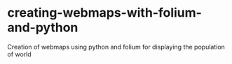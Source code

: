 # creating-webmaps-with-folium-and-python
Creation of webmaps using python and folium for displaying the population of world

